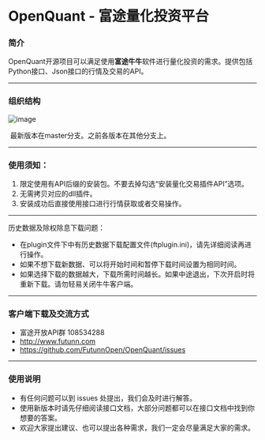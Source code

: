 # OpenQuant - 富途量化投资平台

### 简介

​	OpenQuant开源项目可以满足使用**富途牛牛**软件进行量化投资的需求。提供包括Python接口、Json接口的行情及交易的API。



---



### 组织结构

![image](https://github.com/FutunnOpen/OpenQuant/raw/master/ProfileStructure.png)

​	最新版本在master分支。之前各版本在其他分支上。

---

### 使用须知：

1. 限定使用有API后缀的安装包。不要去掉勾选“安装量化交易插件API”选项。
2. 无需拷贝对应的dll插件。
3. 安装成功后直接使用接口进行行情获取或者交易操作。


---

历史数据及除权除息下载问题：

- 在plugin文件下中有历史数据下载配置文件(ftplugin.ini)，请先详细阅读再进行操作。
- 如果不想下载新数据、可以将开始时间和暂停下载时间设置为相同时间。
- 如果选择下载的数据越大，下载所需时间越长。如果中途退出，下次开启时将重新下载。请勿轻易关闭牛牛客户端。

***

### 客户端下载及交流方式

* 富途开放API群 108534288
* <http://www.futunn.com>
* <https://github.com/FutunnOpen/OpenQuant/issues>


***

### 使用说明

* 有任何问题可以到 issues  处提出，我们会及时进行解答。
* 使用新版本时请先仔细阅读接口文档，大部分问题都可以在接口文档中找到你想要的答案。
* 欢迎大家提出建议、也可以提出各种需求，我们一定会尽量满足大家的需求。

